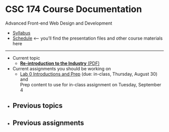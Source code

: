 # CSC 174 Course Documentation
Advanced Front-end Web Design and Development

- [Syllabus](syllabus.md)
- [Schedule](schedule.md) <– you’ll find the presentation files and other course materials here

<hr>

- Current topic
  - [**Re-introduction to the Industry** (PDF)](01-reintroduction-to-the-industry/01-introduction-to-the-industry.pdf)
- Current assignments you should be working on
  - [Lab 0 Introductions and Prep](lab00-introductions-and-prep/instructions.md) (due: in-class, Thursday, August 30) and <br>Prep content to use for in-class assignment on Tuesday, September 4
- Previous topics
  - 
- Previous assignments
  - 
